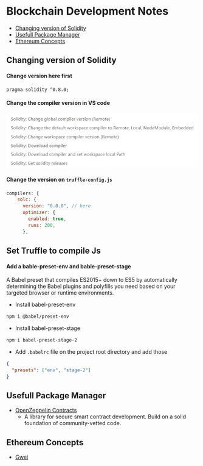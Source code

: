 # Blockchain Development Notes

* [Changing version of Solidity](https://github.com/sakibcy/blockchain-dev-notes#changing-version-of-solidity) 
* [Usefull Package Manager](https://github.com/sakibcy/blockchain-dev-notes#usefull-package-manager)
* [Ethereum Concepts](https://github.com/sakibcy/blockchain-dev-notes#ethereum-concepts)

## Changing version of Solidity

#### Change version here first
```solidity
pragma solidity ^0.8.0; 
```

#### Change the compiler version in VS code
<img src='./images/changeSolidityVersionVSCode.png' />

#### Change the version on ```truffle-config.js```
```javascript
compilers: {
    solc: {
      version: "0.8.0", // here
      optimizer: {
        enabled: true,
        runs: 200,
      },
```

## Set Truffle to compile Js
#### Add a bable-preset-env and bable-preset-stage
A Babel preset that compiles ES2015+ down to ES5 by automatically determining the Babel plugins and polyfills you need based on your targeted browser or runtime environments.
* Install babel-preset-env
```sh
npm i @babel/preset-env
```
* Install babel-preset-stage 
```sh
npm i babel-preset-stage-2
```

* Add ```.babelrc``` file on the project root directory and add those
```json
{
  "presets": ["env", "stage-2"]
}
```

## Usefull Package Manager
* <a href="https://www.npmjs.com/package/@openzeppelin/contracts" target="_blank">OpenZeppelin Contracts</a>
    * A library for secure smart contract development. Build on a solid foundation of community-vetted code.

## Ethereum Concepts
* <a href="https://academy.binance.com/en/glossary/gwei" target="_blank">Gwei</a>
